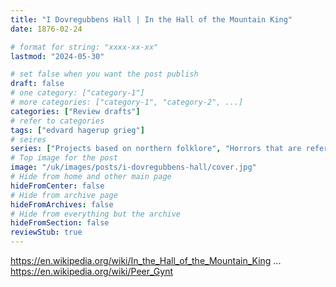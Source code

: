 ```yaml
---
title: "I Dovregubbens Hall | In the Hall of the Mountain King"
date: 1876-02-24

# format for string: "xxxx-xx-xx"
lastmod: "2024-05-30"

# set false when you want the post publish
draft: false
# one category: ["category-1"]
# more categories: ["category-1", "category-2", ...]
categories: ["Review drafts"]
# refer to categories
tags: ["edvard hagerup grieg"]
# seires
series: ["Projects based on northern folklore", "Horrors that are referenced"]
# Top image for the post
image: "/uk/images/posts/i-dovregubbens-hall/cover.jpg"
# Hide from home and other main page
hideFromCenter: false
# Hide from archive page
hideFromArchives: false
# Hide from everything but the archive
hideFromSection: false
reviewStub: true
---
```

https://en.wikipedia.org/wiki/In_the_Hall_of_the_Mountain_King
...
https://en.wikipedia.org/wiki/Peer_Gynt
<!--more-->